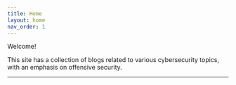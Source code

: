 ```yaml
---
title: Home
layout: home
nav_order: 1
---
```


Welcome! 

This site has a collection of blogs related to various cybersecurity topics, with an emphasis on offensive security. 

----

